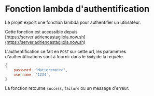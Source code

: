 # Fonction lambda d'authentification

Le projet export une fonction lambda pour authentifier un utilisateur.

Cette fonction est accessible depuis [https://server.adriencastagliola.now.sh](https://server.adriencastagliola.now.sh)

L'authentification ce fait en `POST` sur cette url, les paramètres d'authentifications sont à fournir dans le `body` de la requête.

```javascript
{
    password: 'Matierenoire',
    username: '1234',
}
```

La fonction retourne `success`, `failure` ou un message d'erreur.
